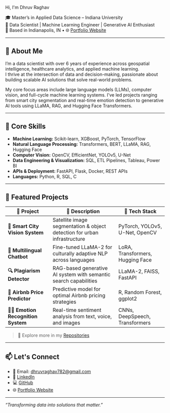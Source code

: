 Hi, I'm Dhruv Raghav

🎓 Master’s in Applied Data Science – Indiana University  
💼 Data Scientist | Machine Learning Engineer | Generative AI Enthusiast  
📍 Based in Indianapolis, IN • 🌐 [Portfolio Website](https://dhruvraghav287.wixsite.com/dhruvraghav)

---

## 🚀 About Me

I’m a data scientist with over 6 years of experience across geospatial intelligence, healthcare analytics, and applied machine learning.  
I thrive at the intersection of data and decision-making, passionate about building scalable AI solutions that solve real-world problems.

My core focus areas include large language models (LLMs), computer vision, and full-cycle machine learning systems. I’ve led projects ranging from smart city segmentation and real-time emotion detection to generative AI tools using LLaMA, RAG, and Hugging Face Transformers.

---

## 🧠 Core Skills

- **Machine Learning:** Scikit-learn, XGBoost, PyTorch, TensorFlow  
- **Natural Language Processing:** Transformers, BERT, LLaMA, RAG, Hugging Face  
- **Computer Vision:** OpenCV, EfficientNet, YOLOv5, U-Net  
- **Data Engineering & Visualization:** SQL, ETL Pipelines, Tableau, Power BI  
- **APIs & Deployment:** FastAPI, Flask, Docker, REST APIs  
- **Languages:** Python, R, SQL, C

---

## 📌 Featured Projects

| 📌 Project | 📝 Description | 🧰 Tech Stack |
|-----------|----------------|---------------|
| **📸 Smart City Vision System** | Satellite image segmentation & object detection for urban infrastructure | PyTorch, YOLOv5, U-Net, OpenCV |
| **🧠 Multilingual Chatbot** | Fine-tuned LLaMA-2 for culturally adaptive NLP across languages | LoRA, Transformers, Hugging Face |
| **🔍 Plagiarism Detector** | RAG-based generative AI system with semantic search capabilities | LLaMA-2, FAISS, FastAPI |
| **🧾 Airbnb Price Predictor** | Predictive model for optimal Airbnb pricing strategies | R, Random Forest, ggplot2 |
| **🧑‍⚕️ Emotion Recognition System** | Real-time sentiment analysis from text, voice, and images | CNNs, DeepSpeech, Transformers |

> 🔗 Explore more in my [Repositories](https://github.com/DhruvRaghav?tab=repositories)

---

## 📫 Let's Connect

- 📧 Email: [dhruvraghav782@gmail.com](mailto:dhruvraghav782@gmail.com)  
- 💼 [LinkedIn](https://www.linkedin.com/in/dhruvraghav)  
- 💻 [GitHub](https://github.com/DhruvRaghav)  
- 🌐 [Portfolio Website](https://dhruvraghav287.wixsite.com/dhruvraghav)

---

*“Transforming data into solutions that matter.”*

